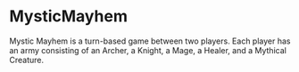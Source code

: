 # MysticMayhem
Mystic Mayhem is a turn-based game between two players. Each player has an army consisting of an Archer, a Knight, a Mage, a Healer, and a Mythical Creature.

